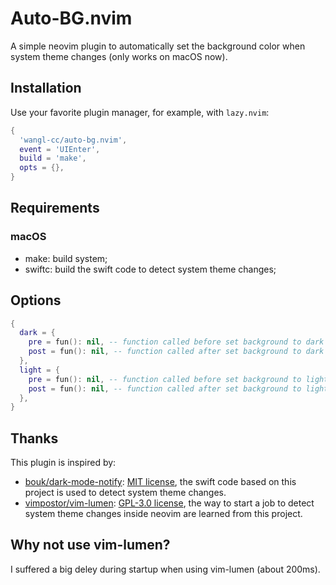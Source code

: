 # Auto-BG.nvim

A simple neovim plugin to automatically set the background color
when system theme changes (only works on macOS now).

## Installation

Use your favorite plugin manager, for example, with `lazy.nvim`:

```lua
{
  'wangl-cc/auto-bg.nvim',
  event = 'UIEnter',
  build = 'make',
  opts = {},
}
```

## Requirements

### macOS

- make: build system;
- swiftc: build the swift code to detect system theme changes;

## Options

```lua
{
  dark = {
    pre = fun(): nil, -- function called before set background to dark
    post = fun(): nil, -- function called after set background to dark
  },
  light = {
    pre = fun(): nil, -- function called before set background to light
    post = fun(): nil, -- function called after set background to light
  },
}
```

## Thanks

This plugin is inspired by:

- [bouk/dark-mode-notify](https://github.com/bouk/dark-mode-notify):
    [MIT license](https://github.com/bouk/dark-mode-notify/blob/4d7fe211f81c5b67402fad4bed44995344a260d1/LICENSE),
    the swift code based on this project is used to detect system theme changes.
- [vimpostor/vim-lumen](https://github.com/vimpostor/vim-lumen):
    [GPL-3.0 license](https://github.com/vimpostor/vim-lumen/blob/b183859510bebfc9062caf300e24c707a5fe522f/LICENSE.txt),
    the way to start a job to detect system theme changes inside neovim
    are learned from this project.

## Why not use vim-lumen?

I suffered a big deley during startup when using vim-lumen (about 200ms).
